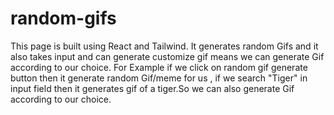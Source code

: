 # random-gifs
This page is built using React and Tailwind. It generates random Gifs and it also takes input and can generate customize gif means we can generate Gif according to our choice. For Example if we click on random gif generate button then it generate random Gif/meme for us , if we search "Tiger" in input field then it generates gif of a tiger.So we can also generate Gif according to our choice.
